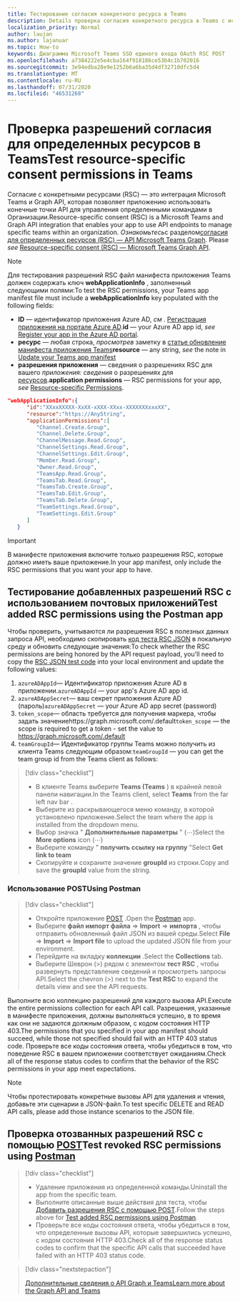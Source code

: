 ```yaml
---
title: Тестирование согласия конкретного ресурса в Teams
description: Details проверка согласия конкретного ресурса в Teams с использованием POST
localization_priority: Normal
author: laujan
ms.author: lajanuar
ms.topic: How-to
keywords: Диаграмма Microsoft Teams SSO единого входа OAuth RSC POST
ms.openlocfilehash: a7384222e5e4cba164f918186ce53b4c1b702016
ms.sourcegitcommit: 3e94edba28e9e1252b6a6ba35d4df32710dfc5d4
ms.translationtype: MT
ms.contentlocale: ru-RU
ms.lasthandoff: 07/31/2020
ms.locfileid: "46531268"
---
```

# <a name="test-resource-specific-consent-permissions--in-teams"></a><span data-ttu-id="ba782-104">Проверка разрешений согласия для определенных ресурсов в Teams</span><span class="sxs-lookup"><span data-stu-id="ba782-104">Test resource-specific consent permissions  in Teams</span></span>

<span data-ttu-id="ba782-105">Согласие с конкретными ресурсами (RSC) — это интеграция Microsoft Teams и Graph API, которая позволяет приложению использовать конечные точки API для управления определенными командами в Организации.</span><span class="sxs-lookup"><span data-stu-id="ba782-105">Resource-specific consent (RSC) is a Microsoft Teams and Graph API integration that enables your app to use API endpoints to manage specific teams within an organization.</span></span> <span data-ttu-id="ba782-106">*Ознакомьтесь*с разделом[согласия для определенных ресурсов (RSC) — API Microsoft Teams Graph](resource-specific-consent.md).  </span><span class="sxs-lookup"><span data-stu-id="ba782-106">Please *see*  [Resource-specific consent (RSC) — Microsoft Teams Graph API](resource-specific-consent.md).</span></span>

> [!NOTE]
><span data-ttu-id="ba782-107">Для тестирования разрешений RSC файл манифеста приложения Teams должен содержать ключ **webApplicationInfo** , заполненный следующими полями:</span><span class="sxs-lookup"><span data-stu-id="ba782-107">To test the RSC permissions, your Teams app manifest file must include a **webApplicationInfo** key populated with the following fields:</span></span>
>
> - <span data-ttu-id="ba782-108">**ID** — идентификатор приложения Azure AD, *см* . [Регистрация приложения на портале Azure AD](resource-specific-consent.md#register-your-app-with-microsoft-identity-platform-via-the-azure-ad-portal).</span><span class="sxs-lookup"><span data-stu-id="ba782-108">**id**  — your Azure AD app id, *see* [Register your app in the Azure AD portal](resource-specific-consent.md#register-your-app-with-microsoft-identity-platform-via-the-azure-ad-portal).</span></span>
> - <span data-ttu-id="ba782-109">**ресурс** — любая строка, *просмотрев* заметку в [статье обновление манифеста приложения Teams](resource-specific-consent.md#update-your-teams-app-manifest)</span><span class="sxs-lookup"><span data-stu-id="ba782-109">**resource**  — any string, *see* the note in  [Update your Teams app manifest](resource-specific-consent.md#update-your-teams-app-manifest)</span></span>
> - <span data-ttu-id="ba782-110">**разрешения приложения** — сведения о разрешениях RSC для вашего *приложения: сведения* о разрешениях для [ресурсов](resource-specific-consent.md#resource-specific-permissions).</span><span class="sxs-lookup"><span data-stu-id="ba782-110">**application permissions** — RSC permissions for  your app, *see* [Resource-specific Permissions](resource-specific-consent.md#resource-specific-permissions).</span></span>

```json
"webApplicationInfo":{
      "id":"XXxxXXXXX-XxXX-xXXX-XXxx-XXXXXXXxxxXX",
      "resource":"https://AnyString",
      "applicationPermissions":[
         "Channel.Create.Group",
         "Channel.Delete.Group",
         "ChannelMessage.Read.Group",
         "ChannelSettings.Read.Group",
         "ChannelSettings.Edit.Group",
         "Member.Read.Group",
         "Owner.Read.Group",
         "TeamsApp.Read.Group",
         "TeamsTab.Read.Group",
         "TeamsTab.Create.Group",
         "TeamsTab.Edit.Group",
         "TeamsTab.Delete.Group",
         "TeamSettings.Read.Group",
         "TeamSettings.Edit.Group"
      ]
   }
```

>[!IMPORTANT]
><span data-ttu-id="ba782-111">В манифесте приложения включите только разрешения RSC, которые должно иметь ваше приложение.</span><span class="sxs-lookup"><span data-stu-id="ba782-111">In your app manifest, only include the RSC permissions that you want your app to have.</span></span>

## <a name="test-added-rsc-permissions-using-the-postman-app"></a><span data-ttu-id="ba782-112">Тестирование добавленных разрешений RSC с использованием почтовых приложений</span><span class="sxs-lookup"><span data-stu-id="ba782-112">Test added RSC permissions using the Postman app</span></span>

<span data-ttu-id="ba782-113">Чтобы проверить, учитываются ли разрешения RSC в полезных данных запроса API, необходимо скопировать [код теста RSC JSON](test-rsc-json-file.md) в локальную среду и обновить следующие значения:</span><span class="sxs-lookup"><span data-stu-id="ba782-113">To check whether the RSC permissions are being honored by the API request payload, you'll need to copy the [RSC JSON test code](test-rsc-json-file.md) into your local environment and update the following values:</span></span>

1. <span data-ttu-id="ba782-114">`azureADAppId`— Идентификатор приложения Azure AD в приложении.</span><span class="sxs-lookup"><span data-stu-id="ba782-114">`azureADAppId`  — your app's Azure AD app id.</span></span>
1. <span data-ttu-id="ba782-115">`azureADAppSecret`— ваш секрет приложения Azure AD (пароль)</span><span class="sxs-lookup"><span data-stu-id="ba782-115">`azureADAppSecret`  — your Azure AD app secret (password)</span></span>
1. <span data-ttu-id="ba782-116">`token_scope`— область требуется для получения маркера, чтобы задать значениеhttps://graph.microsoft.com/.default</span><span class="sxs-lookup"><span data-stu-id="ba782-116">`token_scope`  — the scope is required to get a token - set the value to https://graph.microsoft.com/.default</span></span>
1. <span data-ttu-id="ba782-117">`teamGroupId`— Идентификатор группы Teams можно получить из клиента Teams следующим образом:</span><span class="sxs-lookup"><span data-stu-id="ba782-117">`teamGroupId` — you can get the team group id from the Teams client as follows:</span></span>

> [!div class="checklist"]
>
> * <span data-ttu-id="ba782-118">В клиенте Teams выберите **Teams (Teams** ) в крайней левой панели навигации.</span><span class="sxs-lookup"><span data-stu-id="ba782-118">In the Teams client, select **Teams** from the far left nav bar .</span></span>
> * <span data-ttu-id="ba782-119">Выберите из раскрывающегося меню команду, в которой установлено приложение.</span><span class="sxs-lookup"><span data-stu-id="ba782-119">Select the team where the app is installed from the dropdown menu.</span></span>
> * <span data-ttu-id="ba782-120">Выбор значка " **Дополнительные параметры** " (&#8943;)</span><span class="sxs-lookup"><span data-stu-id="ba782-120">Select the **More options** icon (&#8943;)</span></span>
> * <span data-ttu-id="ba782-121">Выберите команду " **получить ссылку на группу** "</span><span class="sxs-lookup"><span data-stu-id="ba782-121">Select **Get link to team**</span></span> 
> * <span data-ttu-id="ba782-122">Скопируйте и сохраните значение **groupId** из строки.</span><span class="sxs-lookup"><span data-stu-id="ba782-122">Copy and save the **groupId** value from the string.</span></span>

### <a name="using-postman"></a><span data-ttu-id="ba782-123">Использование POST</span><span class="sxs-lookup"><span data-stu-id="ba782-123">Using Postman</span></span>

> [!div class="checklist"]
>
> * <span data-ttu-id="ba782-124">Откройте приложение [POST](https://www.postman.com) .</span><span class="sxs-lookup"><span data-stu-id="ba782-124">Open the [Postman](https://www.postman.com) app.</span></span>
> * <span data-ttu-id="ba782-125">Выберите **файл импорт файла**  =>  **Import**  =>  **импорта** , чтобы отправить обновленный файл JSON из вашей среды.</span><span class="sxs-lookup"><span data-stu-id="ba782-125">Select **File** => **Import** => **Import file** to upload the updated JSON file from your environment.</span></span>  
> * <span data-ttu-id="ba782-126">Перейдите на вкладку **коллекции** .</span><span class="sxs-lookup"><span data-stu-id="ba782-126">Select the **Collections** tab.</span></span> 
> * <span data-ttu-id="ba782-127">Выберите Шеврон (>) рядом с элементом **тест RSC** , чтобы развернуть представление сведений и просмотреть запросы API.</span><span class="sxs-lookup"><span data-stu-id="ba782-127">Select the chevron (>) next to the **Test RSC** to expand the details view and see the API requests.</span></span>

<span data-ttu-id="ba782-128">Выполните всю коллекцию разрешений для каждого вызова API.</span><span class="sxs-lookup"><span data-stu-id="ba782-128">Execute the entire permissions collection for each API call.</span></span> <span data-ttu-id="ba782-129">Разрешения, указанные в манифесте приложения, должны выполняться успешно, в то время как они не задаются должным образом, с кодом состояния HTTP 403.</span><span class="sxs-lookup"><span data-stu-id="ba782-129">The permissions that you specified in your app manifest should succeed, while those not specified should fail with an HTTP 403 status code.</span></span> <span data-ttu-id="ba782-130">Проверьте все коды состояния ответа, чтобы убедиться в том, что поведение RSC в вашем приложении соответствует ожиданиям.</span><span class="sxs-lookup"><span data-stu-id="ba782-130">Check all of the response status codes to confirm that the behavior of the RSC permissions in your app meet expectations.</span></span>

>[!NOTE]
><span data-ttu-id="ba782-131">Чтобы протестировать конкретные вызовы API для удаления и чтения, добавьте эти сценарии в JSON-файл.</span><span class="sxs-lookup"><span data-stu-id="ba782-131">To test specific DELETE and READ API calls, please add those instance scenarios to the JSON file.</span></span>

## <a name="test--revoked-rsc-permissions-using-postman"></a><span data-ttu-id="ba782-132">Проверка отозванных разрешений RSC с помощью [POST](https://www.postman.com/)</span><span class="sxs-lookup"><span data-stu-id="ba782-132">Test  revoked RSC permissions using [Postman](https://www.postman.com/)</span></span>

> [!div class="checklist"]
>
> * <span data-ttu-id="ba782-133">Удаление приложения из определенной команды.</span><span class="sxs-lookup"><span data-stu-id="ba782-133">Uninstall the app from the specific team.</span></span>
> * <span data-ttu-id="ba782-134">Выполните описанные выше действия для теста, чтобы [Добавить разрешения RSC с помощью POST](#test-added-rsc-permissions-using-the-postman-app).</span><span class="sxs-lookup"><span data-stu-id="ba782-134">Follow the steps above for [Test added RSC permissions using Postman](#test-added-rsc-permissions-using-the-postman-app).</span></span>
> * <span data-ttu-id="ba782-135">Проверьте все коды состояния ответа, чтобы убедиться в том, что определенные вызовы API, которые завершились успешно, с кодом состояния HTTP 403.</span><span class="sxs-lookup"><span data-stu-id="ba782-135">Check all of the response status codes to confirm that the specific API calls that succeeded have failed with an HTTP 403 status code.</span></span>

> [!div class="nextstepaction"]
>
> [<span data-ttu-id="ba782-136">Дополнительные сведения о API Graph и Teams</span><span class="sxs-lookup"><span data-stu-id="ba782-136">Learn more about the Graph API and Teams</span></span>](/graph/api/resources/teams-api-overview?view=graph-rest-1.0)
